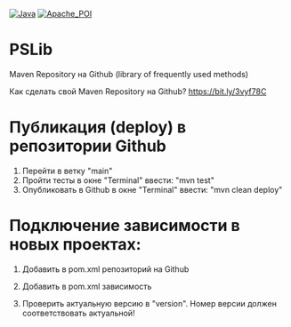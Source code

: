 [![Java](https://img.shields.io/badge/Java-E43222??style=for-the-badge&logo=java&logoColor=FFFFFF)](https://java.com/)
[![Apache_POI](https://img.shields.io/badge/Apache_POI-F7F7F7??style=for-the-badge&logo=Apache&logoColor=C85D38)](https://poi.apache.org/)

# PSLib 

Maven Repository на Github (library of frequently used methods)

Как сделать свой Maven Repository на Github? https://bit.ly/3vyf78C

# Публикация (deploy) в репозитории Github 
1. Перейти в ветку "main"
2. Пройти тесты в окне "Terminal" ввести: "mvn test"
3. Опубликовать в Github в окне "Terminal" ввести: "mvn clean deploy"

# Подключение зависимости в новых проектах:
1. Добавить в pom.xml репозиторий на Github 
  <!--  
  
    <repositories>

    <repository>
      <id>PSLib</id>
      <url>https://raw.github.com/sproshchaev/PSLib/main/</url>
      <snapshots>
        <enabled>true</enabled>
        <updatePolicy>always</updatePolicy>
      </snapshots>
    </repository>

  </repositories> -->

2. Добавить в pom.xml зависимость
 <!--  

    <dependency>
      <groupId>com.prosoft</groupId>
      <artifactId>PSLib</artifactId>
      <version>1.1</version>
    </dependency> -->

3. Проверить актуальную версию в "version". Номер версии должен соответствовать актуальной! 
